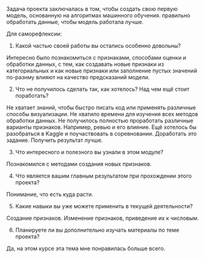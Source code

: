 Задача проекта заключалась в том, чтобы создать свою первую модель, 
основанную на алгоритмах машинного обучения. 
правильно обработать данные, чтобы модель работала лучше.


Для саморефлексии:

1. Какой частью своей работы вы остались особенно довольны?

Интересно было познакомиться с признаками, способами 
оценки и обработки данных, с тем, как создавать новые признаки из
категориальных и как новые признаки или заполнение пустых значений
по-разнму влияют на качество предсказаний модели.

2. Что не получилось сделать так, как хотелось? Над чем ещё стоит поработать?

Не хватает знаний, чтобы быстро писать код или применять различные способы
визуализации. Не хватило времени для изучения всех методов обработки данных.
Не получилось полностью проработать различные варианты признаков.
Например, ревью и его влияние.
Ещё хотелось бы разобраться в Kaggle  и поучаствовать в соревновании.
Доработать это задание. Получить результат лучше.

3. Что интересного и полезного вы узнали в этом модуле?

Познакомился с методами создания новых признаков.

4. Что является вашим главным результатом при прохождении этого проекта?

Понимание, что есть куда расти.

5. Какие навыки вы уже можете применить в текущей деятельности?

Создание признаков. Изменение признаков, приведение их к числовым.

6. Планируете ли вы дополнительно изучать материалы по теме проекта?

Да, на этом курсе эта тема мне понравилась больше всего.
